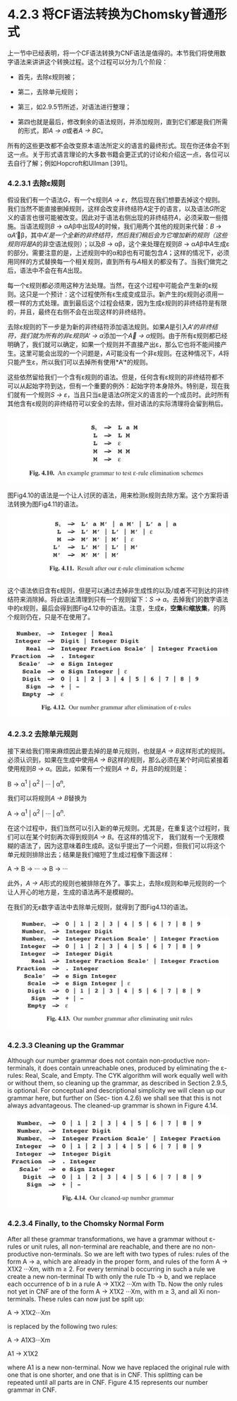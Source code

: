 # 4.2.3 将CF语法转换为Chomsky普通形式

上一节中已经表明，将一个CF语法转换为CNF语法是值得的。本节我们将使用数字语法来讲讲这个转换过程。这个过程可以分为几个阶段：

- 首先，去除ε规则被；

- 第二，去除单元规则；

- 第三，如2.9.5节所述，对语法进行整理；

- 第四也就是最后，修改剩余的语法规则，并添加规则，直到它们都是我们所需的形式，即*A → a*或者*A → BC*。

所有的这些更改都不会改变原本语法所定义的语言的最终形式。现在你还体会不到这一点。关于形式语言理论的大多数书籍会更正式的讨论和介绍这一点，各位可以去自行了解；例如Hopcroft和Ullman [391]。

### 4.2.3.1 去除ε规则

假设我们有一个语法*G*，有一个ε规则*A → ε*，然后现在我们想要去掉这个规则。我们当然不能直接删掉规则，这样会改变非终结符*A*定于的语言，以及语法*G*所定义的语言也很可能被改变。因此对于语法右侧出现的非终结符*A*，必须采取一些措施。当语法规则*B* → α*A*β中出现*A*的时候，我们用两个其他的规则来代替：*B* → α*A‘*β，其中*A’*是一个全新的非终结符，然后我们稍后会为它增加新的规则（这些规则将是*A*的非空语法规则）；以及*B* → αβ，这个来处理在规则*B* → α*A*β中*A*生成ε的部分。需要注意的是，上述规则中的α和β也有可能包含*A*；这样的情况下，必须用同样的方式替换每一个相关规则，直到所有与*A*相关的都没有了。当我们做完之后，语法中不会在有*A*出现。

每一个ε规则都必须用这种方法处理。当然，在这个过程中可能会产生新的ε规则。这只是一个预计：这个过程使所有ε生成变成显示。新产生的ε规则必须用一模一样的方式处理。直到最后这个过程会结束，因为生成ε规则的非终结符是有限的，并且，最终在右侧不会在出现这样的非终结符。

去除ε规则的下一步是为新的非终结符添加语法规则。如果*A*是引入*A‘*的非终结符，我们就为所有的非ε规则*A‘ → α*添加一个*A → α*规则。由于所有ε规则都已经明确了，我们就可以确定，如果一个规则并不直接产出ε，那么它也将不能间接产生。这里可能会出现的一个问题是，*A*可能没有一个非ε规则。在这种情况下，*A*将只能产生ε，所以我们可以去掉所有使用*A‘*的规则。

这些依然留给我们一个含有ε规则的语法。但是，任何含有ε规则的非终结符都不可以从起始字符到达，但有一个重要的例外：起始字符本身除外。特别是，现在我们就有一个规则*S → ε*，当且只当ε是语法*G*所定义的语言的一个成员时。此时所有其他含有ε规则的非终结符可以安全的去除，但对语法的实际清理将会留到稍后。

![图1](../../img/4.2.3_1-Fig.4.10.png)

图Fig4.10的语法是一个让人讨厌的语法，用来检测ε规则去除方案。这个方案将语法转换为图Fig4.11的语法。

![图2](../../img/4.2.3_2-Fig.4.11.png)

这个语法依旧含有ε规则，但是可以通过去掉非生成性的以及/或者不可到达的非终结符来消除掉。将此语法清理到只有一个规则留下：*S → a*。去掉我们的数字语法中的ε规则，最后会得到图Fig4.12中的语法。注意，生成**ε**，**空集**和**缩放集**，的两个规则仍在，只是不在使用了。

![图3](../../img/4.2.3_3-Fig.4.12.png)

### 4.2.3.2 去除单元规则

接下来给我们带来麻烦因此要去掉的是单元规则，也就是*A → B*这样形式的规则。必须认识到，如果在生成中使用*A → B*这样的规则，那么必须在某个时间后紧接着使用规则*B → α*。因此，如果有一个规则*A → B*，并且*B*的规则是：

B → α<sup>1</sup> | α<sup>2</sup> | ··· | α<sup>n</sup>,

我们可以将规则*A → B*替换为

A → α<sup>1</sup> | α<sup>2</sup> | ··· | α<sup>n</sup>.

在这个过程中，我们当然可以引入新的单元规则。尤其是，在重复这个过程时，我们可以在某个时刻再次得到规则*A → B*。在这样的情况下， 我们就有一个无限模糊的语法了，因为这意味着*B*生成*B*。这似乎提出了一个问题，但我们可以将这个单元规则排除出去；结果是我们缩短了生成过程像下面这样：

A → B → ··· → B → ···

此外，*A → A*形式的规则也被排除在外了。事实上，去除ε规则和单元规则的一个让人开心的地方是，生成的语法再不是模糊的。

在我们的无ε数字语法中去除单元规则，就得到了图Fig4.13的语法。

![图4](../../img/4.2.3_4-Fig.4.13.png)

### 4.2.3.3 Cleaning up the Grammar

Although our number grammar does not contain non-productive non-terminals, it does contain unreachable ones, produced by eliminating the ε-rules: Real, Scale, and Empty. The CYK algorithm will work equally well with or without them, so cleaning up the grammar, as described in Section 2.9.5, is optional. For conceptual and descriptional simplicity we will clean up our grammar here, but further on (Sec- tion 4.2.6) we shall see that this is not always advantageous. The cleaned-up grammar is shown in Figure 4.14.

![图5](../../img/4.2.3_5-Fig.4.14.png)

### 4.2.3.4 Finally, to the Chomsky Normal Form

After all these grammar transformations, we have a grammar without ε-rules or unit rules, all non-terminal are reachable, and there are no non-productive non-terminals. So we are left with two types of rules: rules of the form A → a, which are already in the proper form, and rules of the form A → X1X2 ···Xm, with m ≥ 2. For every terminal b occurring in such a rule we create a new non-terminal Tb with only the rule Tb → b, and we replace each occurrence of b in a rule A → X1X2 ···Xm with Tb. Now the only rules not yet in CNF are of the form A → X1X2 ···Xm, with m ≥ 3, and all Xi non-terminals. These rules can now just be split up:

A → X1X2···Xm

is replaced by the following two rules:

A → A1X3···Xm

A1 → X1X2

where A1 is a new non-terminal. Now we have replaced the original rule with one that is one shorter, and one that is in CNF. This splitting can be repeated until all parts are in CNF. Figure 4.15 represents our number grammar in CNF.